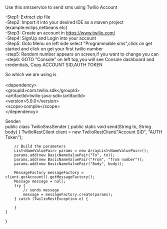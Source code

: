 Use this smsservice to send sms using Twilio Account<br>

-Step1: Extract zip file <br>
-Step2: Import it into your desired IDE as a maven project (example:eclips,netbeans etc)<br>
-Step3: Create an account in https://www.twilio.com/<br>
-Step4: SignUp and Login into your account<br>
-Step5: Goto Menu on left side select "Programmable sms",click on get started and click on get your first twilio number<br>
-step5: Random number appears on screen,if you want to change you can<br>
-step6: GOTO "Console" on left top,you will see Console dashboard and credentials, Copy ACCOUNT SID,AUTH TOKEN<br>

So which we are using is <br>
<br>
    \<dependency\><br>
			\<groupId\>com.twilio.sdk\</groupId\><br>
			\<artifactId\>twilio-java-sdk\</artifactId\><br>
			\<version\>5.9.0\</version\><br>
			\<scope\>compile\</scope\><br>
		\</dependency\><br>

Sender:<br>
public class TwilioSmsSender {
	public static void send(String to, String body) {
		TwilioRestClient client = new TwilioRestClient("Account SID", "AUTH Token");

		// Build the parameters
		List<NameValuePair> params = new ArrayList<NameValuePair>();
		params.add(new BasicNameValuePair("To", to));
		params.add(new BasicNameValuePair("From", "from number"));
		params.add(new BasicNameValuePair("Body", body));

		MessageFactory messageFactory = client.getAccount().getMessageFactory();
		Message message = null;
		try {
			// sends message
			message = messageFactory.create(params);
		} catch (TwilioRestException e) {

		}
	}

}

